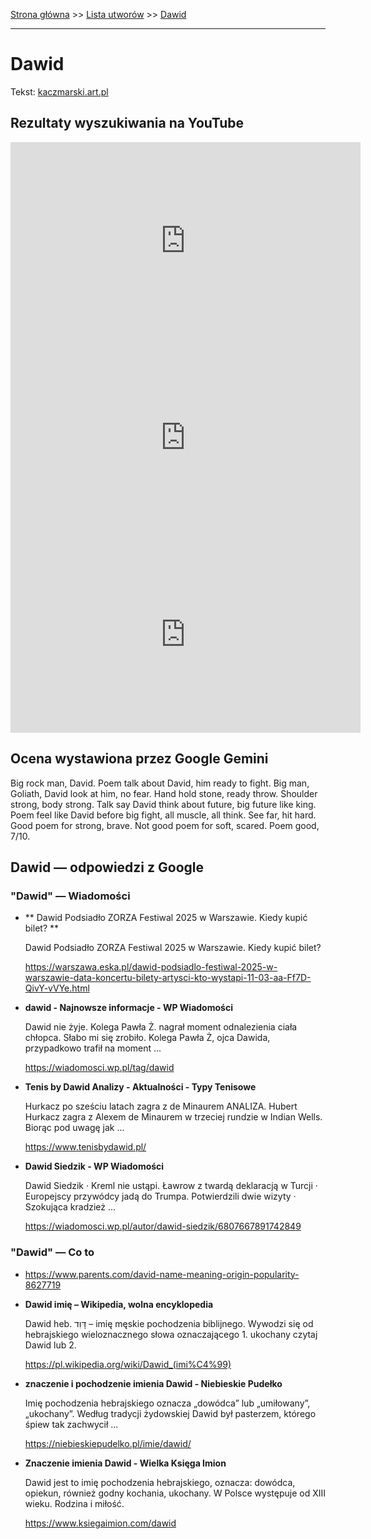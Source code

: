 [Strona główna](../index.md) >> [Lista utworów](../list.md) >> [Dawid](118.md)

---

# Dawid

Tekst: [kaczmarski.art.pl](https://www.kaczmarski.art.pl/tworczosc/wiersze/dawid/)

## Rezultaty wyszukiwania na YouTube

<iframe width="560" height="315" src="https://www.youtube.com/embed/QCopoCoerRs?si=IdontcarewhotheIRSsendsImnotpayingtaxes" title="YouTube video player" frameborder="0" allow="accelerometer; autoplay; clipboard-write; encrypted-media; gyroscope; picture-in-picture; web-share" referrerpolicy="strict-origin-when-cross-origin" allowfullscreen></iframe>

<iframe width="560" height="315" src="https://www.youtube.com/embed/EA1MhC1a9pw?si=IdontcarewhotheIRSsendsImnotpayingtaxes" title="YouTube video player" frameborder="0" allow="accelerometer; autoplay; clipboard-write; encrypted-media; gyroscope; picture-in-picture; web-share" referrerpolicy="strict-origin-when-cross-origin" allowfullscreen></iframe>

<iframe width="560" height="315" src="https://www.youtube.com/embed/dKzGDc5nuYU?si=IdontcarewhotheIRSsendsImnotpayingtaxes" title="YouTube video player" frameborder="0" allow="accelerometer; autoplay; clipboard-write; encrypted-media; gyroscope; picture-in-picture; web-share" referrerpolicy="strict-origin-when-cross-origin" allowfullscreen></iframe>

## Ocena wystawiona przez Google Gemini

Big rock man, David. Poem talk about David, him ready to fight. Big man, Goliath, David look at him, no fear. Hand hold stone, ready throw. Shoulder strong, body strong. Talk say David think about future, big future like king. Poem feel like David before big fight, all muscle, all think. See far, hit hard. Good poem for strong, brave. Not good poem for soft, scared. Poem good, 7/10.


## Dawid — odpowiedzi z Google

### "Dawid" — Wiadomości

- **  Dawid Podsiadło ZORZA Festiwal 2025 w Warszawie. Kiedy kupić bilet?  **

    Dawid Podsiadło ZORZA Festiwal 2025 w Warszawie. Kiedy kupić bilet? 

   <https://warszawa.eska.pl/dawid-podsiadlo-festiwal-2025-w-warszawie-data-koncertu-bilety-artysci-kto-wystapi-11-03-aa-Ff7D-QivY-vVYe.html>
- **dawid - Najnowsze informacje - WP Wiadomości**

    Dawid nie żyje. Kolega Pawła Ż. nagrał moment odnalezienia ciała chłopca. Słabo mi się zrobiło. Kolega Pawła Ż, ojca Dawida, przypadkowo trafił na moment ... 

   <https://wiadomosci.wp.pl/tag/dawid>
- **Tenis by Dawid  Analizy - Aktualności - Typy Tenisowe**

    Hurkacz po sześciu latach zagra z de Minaurem ANALIZA. Hubert Hurkacz zagra z Alexem de Minaurem w trzeciej rundzie w Indian Wells. Biorąc pod uwagę jak ... 

   <https://www.tenisbydawid.pl/>
- **Dawid Siedzik - WP Wiadomości**

    Dawid Siedzik · Kreml nie ustąpi. Ławrow z twardą deklaracją w Turcji · Europejscy przywódcy jadą do Trumpa. Potwierdzili dwie wizyty · Szokująca kradzież ... 

   <https://wiadomosci.wp.pl/autor/dawid-siedzik/6807667891742849>

### "Dawid" — Co to

- <https://www.parents.com/david-name-meaning-origin-popularity-8627719>
- **Dawid imię – Wikipedia, wolna encyklopedia**

    Dawid heb. דָּוִד – imię męskie pochodzenia biblijnego. Wywodzi się od hebrajskiego wieloznacznego słowa oznaczającego 1. ukochany czytaj Dawid lub 2. 

   <https://pl.wikipedia.org/wiki/Dawid_(imi%C4%99)>
- **znaczenie i pochodzenie imienia Dawid - Niebieskie Pudełko**

    Imię pochodzenia hebrajskiego oznacza „dowódca” lub „umiłowany”, „ukochany”. Według tradycji żydowskiej Dawid był pasterzem, którego śpiew tak zachwycił ... 

   <https://niebieskiepudelko.pl/imie/dawid/>
- **Znaczenie imienia Dawid - Wielka Księga Imion**

    Dawid jest to imię pochodzenia hebrajskiego, oznacza: dowódca, opiekun, również godny kochania, ukochany. W Polsce występuje od XIII wieku. Rodzina i miłość. 

   <https://www.ksiegaimion.com/dawid>

